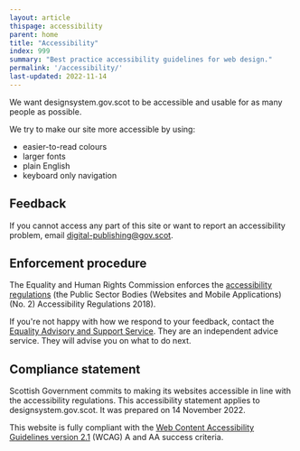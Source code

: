 ```yaml
---
layout: article
thispage: accessibility
parent: home
title: "Accessibility"
index: 999
summary: "Best practice accessibility guidelines for web design."
permalink: '/accessibility/'
last-updated: 2022-11-14
---
```


We want designsystem.gov.scot to be accessible and usable for as many people as possible.

We try to make our site more accessible by using:
- easier-to-read colours
- larger fonts
- plain English
- keyboard only navigation

## Feedback

If you cannot access any part of this site or want to report an accessibility problem, email [digital-publishing@gov.scot](mailto:digital-publishing@gov.scot).

## Enforcement procedure

The Equality and Human Rights Commission enforces the [accessibility regulations](http://www.legislation.gov.uk/uksi/2018/952/regulation/4/made) (the Public Sector Bodies (Websites and Mobile Applications) (No. 2) Accessibility Regulations 2018).

If you're not happy with how we respond to your feedback, contact the [Equality Advisory and Support Service](https://www.equalityadvisoryservice.com/). They are an independent advice service. They will advise you on what to do next.

## Compliance statement

Scottish Government commits to making its websites accessible in line with the accessibility regulations. This accessibility statement applies to designsystem.gov.scot. It was prepared on 14 November 2022.

This website is fully compliant with the [Web Content Accessibility Guidelines version 2.1](https://www.w3.org/TR/WCAG21/) (WCAG) A and AA success criteria.
